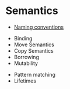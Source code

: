 # Semantics

- [Naming conventions](naming-conventions.md)


* Binding
* Move Semantics
* Copy Semantics
* Borrowing
* Mutability
- Pattern matching
- Lifetimes

